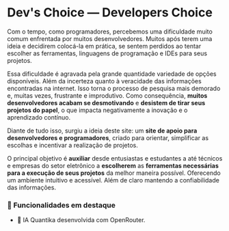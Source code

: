 # Dev's Choice — Developers Choice

Com o tempo, como programadores, percebemos uma dificuldade muito comum enfrentada por muitos desenvolvedores.
Muitos após terem uma ideia e decidirem colocá-la em prática, se sentem perdidos ao tentar escolher as ferramentas, linguagens de programação e IDEs para seus projetos.

Essa dificuldade é agravada pela grande quantidade variedade de opções disponíveis. Além da incerteza quanto à veracidade das informações encontradas na internet. Isso torna o processo de pesquisa mais demorado e, muitas vezes, frustrante e improdutivo. Como consequência, **muitos desenvolvedores acabam se desmotivando** e **desistem de tirar seus projetos do papel**, o que impacta negativamente a inovação e o aprendizado contínuo.

Diante de tudo isso, surgiu a ideia deste site: um **site de apoio para desenvolvedores e programadores**, criado para orientar, simplificar as escolhas e incentivar a realização de projetos.

O principal objetivo é **auxiliar** desde entusiastas e estudantes a até técnicos e empresas do setor eletrônico a **escolherem** as **ferramentas necessárias para a execução de seus projetos** da melhor maneira possível. Oferecendo um ambiente intuitivo e acessível. Além de claro mantendo a confiabilidade das informações. 

### 🔧 Funcionalidades em destaque
- 🔗 IA Quantika desenvolvida com OpenRouter.
